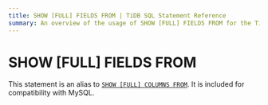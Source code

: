 ```yaml
---
title: SHOW [FULL] FIELDS FROM | TiDB SQL Statement Reference
summary: An overview of the usage of SHOW [FULL] FIELDS FROM for the TiDB database.Empty
---
```


# SHOW [FULL] FIELDS FROM

This statement is an alias to [`SHOW [FULL] COLUMNS FROM`](/sql-statements/sql-statement-show-columns-from.md). It is included for compatibility with MySQL.
